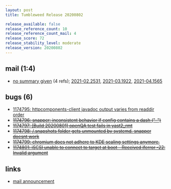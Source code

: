 ```yaml
---
layout: post
title: Tumbleweed Release 20200802

release_available: false
release_reference_count: 10
release_reference_count_mail: 4
release_score: 72
release_stability_level: moderate
release_version: 20200802
---
```


## mail (1:4)

- [no summary given](https://github.com/boombatower/tumbleweed-review/issues/10) (4 refs); [2021-02.2531](https://github.com/boombatower/tumbleweed-review/issues/10), [2021-03.1922](https://github.com/boombatower/tumbleweed-review/issues/10), [2021-04.1565](https://github.com/boombatower/tumbleweed-review/issues/10)

## bugs (6)

<!--more-->

- [1174795: httpcomponents-client javadoc output varies from readdir order](https://bugzilla.opensuse.org/show_bug.cgi?id=1174795)
- ~~[1174796: snapper: inconsistent behavior if config contains a dash ("-")](https://bugzilla.opensuse.org/show_bug.cgi?id=1174796)~~
- ~~[1174797: \[Build 20200801\] openQA test fails in yast2_rmt](https://bugzilla.opensuse.org/show_bug.cgi?id=1174797)~~
- ~~[1174798: /.snapshots folder gets unmounted by systemd. snapper doesnt work](https://bugzilla.opensuse.org/show_bug.cgi?id=1174798)~~
- ~~[1174799: chromium does not adhere to KDE scaling settings anymore.](https://bugzilla.opensuse.org/show_bug.cgi?id=1174799)~~
- ~~[1174801: iSCSI unable to connect to target at boot - Received iferror -22: Invalid argument](https://bugzilla.opensuse.org/show_bug.cgi?id=1174801)~~



## links

- [mail announcement](https://github.com/boombatower/tumbleweed-review/issues/10)
